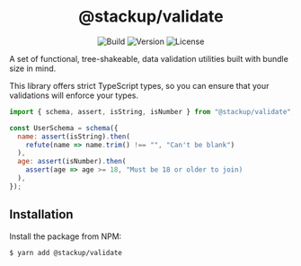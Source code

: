 <h1 align="center">@stackup/validate</h1>

<div align="center">

![Build](https://github.com/rzane/validate/workflows/Build/badge.svg)
![Version](https://img.shields.io/npm/v/@stackup/validate)
![License](https://img.shields.io/npm/l/@stackup/validate)

</div>

A set of functional, tree-shakeable, data validation utilities built with bundle size in mind.

This library offers strict TypeScript types, so you can ensure that your validations will enforce your types.

```javascript
import { schema, assert, isString, isNumber } from "@stackup/validate";

const UserSchema = schema({
  name: assert(isString).then(
    refute(name => name.trim() !== "", "Can't be blank")
  ),
  age: assert(isNumber).then(
    assert(age => age >= 18, "Must be 18 or older to join)
  ),
});
```

## Installation

Install the package from NPM:

    $ yarn add @stackup/validate

